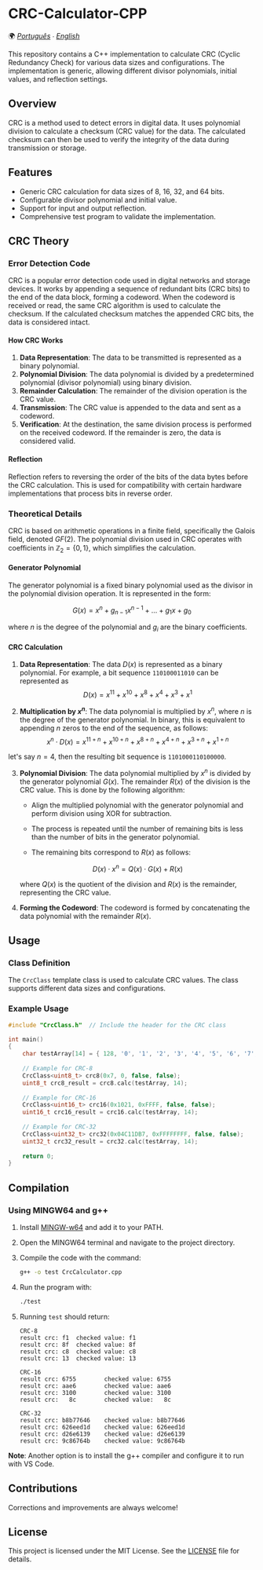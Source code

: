# CRC-Calculator-CPP

🌍 *[Português](README.md) ∙ [English](README_en.md)*

This repository contains a C++ implementation to calculate CRC (Cyclic Redundancy Check) for various data sizes and configurations. The implementation is generic, allowing different divisor polynomials, initial values, and reflection settings.

## Overview

CRC is a method used to detect errors in digital data. It uses polynomial division to calculate a checksum (CRC value) for the data. The calculated checksum can then be used to verify the integrity of the data during transmission or storage.

## Features

- Generic CRC calculation for data sizes of 8, 16, 32, and 64 bits.
- Configurable divisor polynomial and initial value.
- Support for input and output reflection.
- Comprehensive test program to validate the implementation.

## CRC Theory

### Error Detection Code

CRC is a popular error detection code used in digital networks and storage devices. It works by appending a sequence of redundant bits (CRC bits) to the end of the data block, forming a codeword. When the codeword is received or read, the same CRC algorithm is used to calculate the checksum. If the calculated checksum matches the appended CRC bits, the data is considered intact.

#### How CRC Works

1. **Data Representation**: The data to be transmitted is represented as a binary polynomial.
2. **Polynomial Division**: The data polynomial is divided by a predetermined polynomial (divisor polynomial) using binary division.
3. **Remainder Calculation**: The remainder of the division operation is the CRC value.
4. **Transmission**: The CRC value is appended to the data and sent as a codeword.
5. **Verification**: At the destination, the same division process is performed on the received codeword. If the remainder is zero, the data is considered valid.

#### Reflection

Reflection refers to reversing the order of the bits of the data bytes before the CRC calculation. This is used for compatibility with certain hardware implementations that process bits in reverse order.

### Theoretical Details

CRC is based on arithmetic operations in a finite field, specifically the Galois field, denoted $GF(2)$. The polynomial division used in CRC operates with coefficients in $\mathbb{Z}_2=\{0,1\}$, which simplifies the calculation.

#### Generator Polynomial

The generator polynomial is a fixed binary polynomial used as the divisor in the polynomial division operation. It is represented in the form:

$$
G(x) = x^n + g_{n-1}x^{n-1} + \ldots + g_1x + g_0
$$

where $n$ is the degree of the polynomial and $g_i$ are the binary coefficients.

#### CRC Calculation

1. **Data Representation**: The data $D(x)$ is represented as a binary polynomial. For example, a bit sequence `110100011010` can be represented as
$$
D(x)=x^{11}+x^{10}+x^8+x^4+x^3+x^1
$$

2. **Multiplication by $x^n$**: The data polynomial is multiplied by $x^n$, where $n$ is the degree of the generator polynomial. In binary, this is equivalent to appending $n$ zeros to the end of the sequence, as follows:
$$
x^n \cdot D(x)=x^{11+n}+x^{10+n}+x^{8+n}+x^{4+n}+x^{3+n}+x^{1+n}
$$

let's say $n=4$, then the resulting bit sequence is `1101000110100000`.

3. **Polynomial Division**: The data polynomial multiplied by $x^n$ is divided by the generator polynomial $G(x)$. The remainder $R(x)$ of the division is the CRC value. This is done by the following algorithm:

    - Align the multiplied polynomial with the generator polynomial and perform division using XOR for subtraction.

    - The process is repeated until the number of remaining bits is less than the number of bits in the generator polynomial.

    - The remaining bits correspond to $R(x)$ as follows:
    
    $$
    D(x) \cdot x^n = Q(x) \cdot G(x) + R(x)
    $$

    where $Q(x)$ is the quotient of the division and $R(x)$ is the remainder, representing the CRC value.

4. **Forming the Codeword**: The codeword is formed by concatenating the data polynomial with the remainder $R(x)$.

## Usage

### Class Definition

The `CrcClass` template class is used to calculate CRC values. The class supports different data sizes and configurations.

### Example Usage

```cpp
#include "CrcClass.h"  // Include the header for the CRC class

int main()
{
    char testArray[14] = { 128, '0', '1', '2', '3', '4', '5', '6', '7', '8', '9', 'a', 'A', 129 };
    
    // Example for CRC-8
    CrcClass<uint8_t> crc8(0x7, 0, false, false);
    uint8_t crc8_result = crc8.calc(testArray, 14);
    
    // Example for CRC-16
    CrcClass<uint16_t> crc16(0x1021, 0xFFFF, false, false);
    uint16_t crc16_result = crc16.calc(testArray, 14);
    
    // Example for CRC-32
    CrcClass<uint32_t> crc32(0x04C11DB7, 0xFFFFFFFF, false, false);
    uint32_t crc32_result = crc32.calc(testArray, 14);
    
    return 0;
}
```

## Compilation

### Using MINGW64 and g++

1. Install [MINGW-w64](http://mingw-w64.org/) and add it to your PATH.
2. Open the MINGW64 terminal and navigate to the project directory.
3. Compile the code with the command:

    ```sh
    g++ -o test CrcCalculator.cpp
    ```

4. Run the program with:

    ```sh
    ./test
    ```

5. Running `test` should return:
    ```
    CRC-8
    result crc: f1  checked value: f1
    result crc: 8f  checked value: 8f
    result crc: c8  checked value: c8
    result crc: 13  checked value: 13

    CRC-16
    result crc: 6755        checked value: 6755
    result crc: aae6        checked value: aae6
    result crc: 3100        checked value: 3100
    result crc:   8c        checked value:   8c

    CRC-32
    result crc: b8b77646    checked value: b8b77646
    result crc: 626eed1d    checked value: 626eed1d
    result crc: d26e6139    checked value: d26e6139
    result crc: 9c86764b    checked value: 9c86764b
    ```

**Note**: Another option is to install the g++ compiler and configure it to run with VS Code.

## Contributions

Corrections and improvements are always welcome!

## License

This project is licensed under the MIT License. See the [LICENSE](./LICENSE) file for details.
